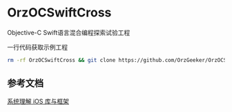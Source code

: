 # OrzOCSwiftCross

Objective-C Swift语言混合编程探索试验工程

一行代码获取示例工程
```bash
rm -rf OrzOCSwiftCross && git clone https://github.com/OrzGeeker/OrzOCSwiftCross.git && cd OrzOCSwiftCross && bundle install && bundle exec pod update && xed .
```

## 参考文档

[系统理解 iOS 库与框架](http://chuquan.me/2021/02/14/understand-ios-library-and-framework/)
